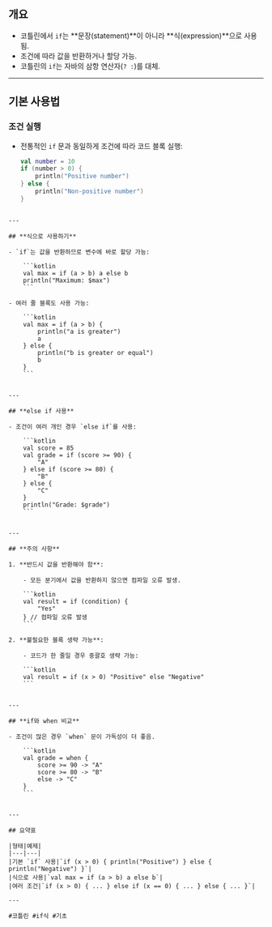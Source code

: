## 개요
- 코틀린에서 `if`는 **문장(statement)**이 아니라 **식(expression)**으로 사용됨.
- 조건에 따라 값을 반환하거나 할당 가능.
- 코틀린의 `if`는 자바의 삼항 연산자(`? :`)를 대체.

---

## **기본 사용법**
### 조건 실행
- 전통적인 `if` 문과 동일하게 조건에 따라 코드 블록 실행:
  ```kotlin
  val number = 10
  if (number > 0) {
      println("Positive number")
  } else {
      println("Non-positive number")
  }
```

---

## **식으로 사용하기**

- `if`는 값을 반환하므로 변수에 바로 할당 가능:
    
    ```kotlin
    val max = if (a > b) a else b
    println("Maximum: $max")
    ```
    
- 여러 줄 블록도 사용 가능:
    
    ```kotlin
    val max = if (a > b) {
        println("a is greater")
        a
    } else {
        println("b is greater or equal")
        b
    }
    ```
    

---

## **else if 사용**

- 조건이 여러 개인 경우 `else if`를 사용:
    
    ```kotlin
    val score = 85
    val grade = if (score >= 90) {
        "A"
    } else if (score >= 80) {
        "B"
    } else {
        "C"
    }
    println("Grade: $grade")
    ```
    

---

## **주의 사항**

1. **반드시 값을 반환해야 함**:
    
    - 모든 분기에서 값을 반환하지 않으면 컴파일 오류 발생.
    
    ```kotlin
    val result = if (condition) {
        "Yes"
    } // 컴파일 오류 발생
    ```
    
2. **불필요한 블록 생략 가능**:
    
    - 코드가 한 줄일 경우 중괄호 생략 가능:
    
    ```kotlin
    val result = if (x > 0) "Positive" else "Negative"
    ```
    

---

## **if와 when 비교**

- 조건이 많은 경우 `when` 문이 가독성이 더 좋음.
    
    ```kotlin
    val grade = when {
        score >= 90 -> "A"
        score >= 80 -> "B"
        else -> "C"
    }
    ```
    

---

## 요약표

|형태|예제|
|---|---|
|기본 `if` 사용|`if (x > 0) { println("Positive") } else { println("Negative") }`|
|식으로 사용|`val max = if (a > b) a else b`|
|여러 조건|`if (x > 0) { ... } else if (x == 0) { ... } else { ... }`|

---

#코틀린 #if식 #기초